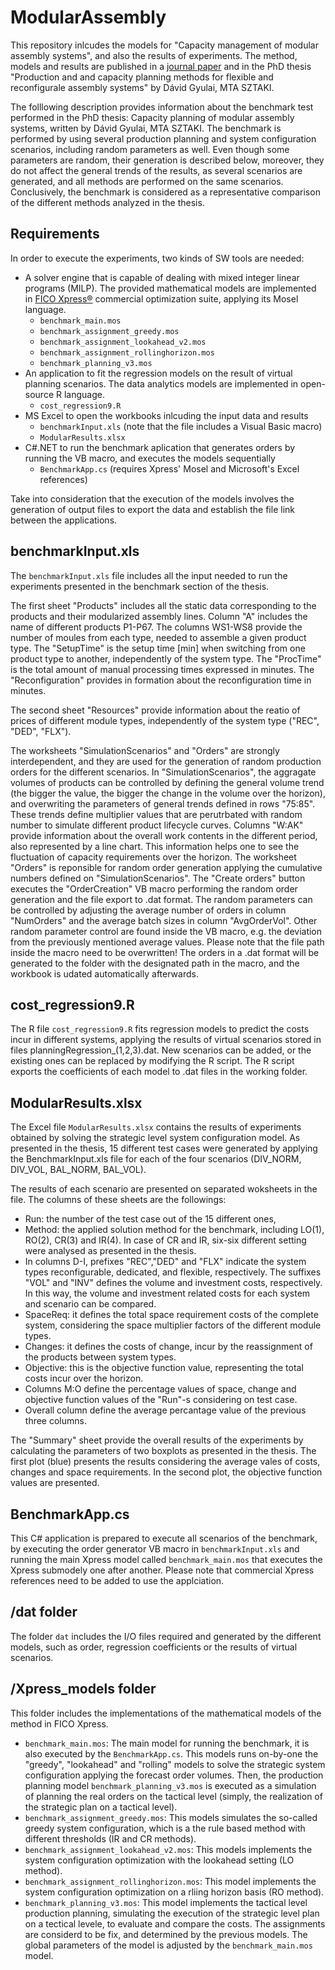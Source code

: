 # ModularAssembly
This repository inlcudes the models for "Capacity management of modular assembly systems", and also the results of experiments. The method, models and results are published in a [journal paper](https://www.sciencedirect.com/science/article/pii/S0278612517300213) and in the PhD thesis "Production and and capacity planning methods for flexible and reconfigurale assembly systems" by Dávid Gyulai, MTA SZTAKI.

The folllowing description provides information about the benchmark test performed in the PhD thesis: Capacity planning of modular assembly systems, written by Dávid Gyulai, MTA SZTAKI. The benchmark is performed by using several production planning and system configuration scenarios, including random parameters as well. Even though some parameters are random, their generation is described below, moreover, they do not affect the general trends of the results, as several scenarios are generated, and all methods are performed on the same scenarios. Conclusively, the benchmark is considered as a representative comparison of the different methods analyzed in the thesis.

## Requirements
In order to execute the experiments, two kinds of SW tools are needed:
* A solver engine that is capable of dealing with mixed integer linear programs (MILP). The provided mathematical models are implemented in [FICO Xpress®](http://www.fico.com/en/products/fico-xpress-optimization) commercial optimization suite, applying its Mosel language.
  * `benchmark_main.mos`
  * `benchmark_assignment_greedy.mos` 
  * `benchmark_assignment_lookahead_v2.mos`
  * `benchmark_assignment_rollinghorizon.mos`
  * `benchmark_planning_v3.mos`
* An application to fit the regression models on the result of virtual planning scenarios. The data analytics models are implemented in open-source R language.
  * `cost_regression9.R`
* MS Excel to open the workbooks inlcuding the input data and results
  * `benchmarkInput.xls` (note that the file includes a Visual Basic macro)
  * `ModularResults.xlsx`
* C#.NET to run the benchmark aplication that generates orders by running the VB macro, and executes the models sequentially
  * `BenchmarkApp.cs` (requires Xpress' Mosel and Microsoft's Excel references)

Take into consideration that the execution of the models involves the generation of output files to export the data and establish the file link between the applications.

## benchmarkInput.xls
The `benchmarkInput.xls` file includes all the input needed to run the experiments presented in the benchmark section of the thesis.

The first sheet "Products" includes all the static data corresponding to the products and their modularized assembly lines. Column "A" includes the name of different products P1-P67. The columns WS1-WS8 provide the number of moules from each type, needed to assemble a given product type. The "SetupTime" is the setup time [min] when switching from one product type to another, independently of the system type. The "ProcTime" is the total amount of manual processing times expressed in minutes. The "Reconfiguration" provides in formation about the reconfiguration time in minutes.

The second sheet "Resources" provide information about the reatio of prices of different module types, independently of the system type ("REC", "DED", "FLX").

The worksheets "SimulationScenarios" and "Orders" are strongly interdependent, and they are used for the generation of random production orders for the different scenarios. In "SimulationScenarios", the aggragate volumes of products can be controlled by defining the general volume trend (the bigger the value, the bigger the change in the volume over the horizon), and overwriting the parameters of general trends defined in rows "75:85". These trends define multiplier values that are perutrbated with random number to simulate different product lifecycle curves. Columns "W:AK" provide information about the overall work contents in the different period, also represented by a line chart. This information helps one to see the fluctuation of capacity requirements over the horizon. The worksheet "Orders" is reponsible for random order generation applying the cumulative numbers defined on "SimulationScenarios". The "Create orders" button executes the "OrderCreation" VB macro performing the random order generation and the file export to .dat format. The random parameters can be controlled by adjusting the average number of orders in column "NumOrders" and the average batch sizes in column "AvgOrderVol". Other random parameter control are found inside the VB macro, e.g. the deviation from the previously mentioned average values. Please note that the file path inside the macro need to be overwritten! The orders in a .dat format will be generated to the folder with the designated path in the macro, and the workbook is udated automatically afterwards.

## cost_regression9.R
The R file `cost_regression9.R` fits regression models to predict the costs incur in different systems, applying the results of virtual scenarios stored in files planningRegression_(1,2,3).dat. New scenarios can be added, or the existing ones can be replaced by modifying the R script. The R script exports the coefficients of each model to .dat files in the working folder.

## ModularResults.xlsx
The Excel file `ModularResults.xlsx` contains the results of experiments obtained by solving the strategic level system configuration model. As presented in the thesis, 15 different test cases were generated by applying the BenchmarkInput.xls file for each of the four scenarios (DIV_NORM, DIV_VOL, BAL_NORM, BAL_VOL). 

The results of each scenario are presented on separated woksheets in the file. The columns of these sheets are the followings:

- Run: the number of the test case out of the 15 different ones,
- Method: the applied solution method for the benchmark, including LO(1), RO(2), CR(3) and IR(4). In case of CR and IR, six-six different setting were analysed as presented in the thesis.
- In columns D-I, prefixes "REC","DED" and "FLX" indicate the system types reconfigurable, dedicated, and flexible, respectively. The suffixes "VOL" and "INV" defines the volume and investment costs, respectively. In this way, the volume and investment related costs for each system and scenario can be compared.
- SpaceReq: it defines the total space requirement costs of the complete system, considering the space multiplier factors of the different module types.
- Changes: it defines the costs of change, incur by the reassignment of the products between system types.
- Objective: this is the objective function value, representing the total costs incur over the horizon.
- Columns M:O define the percentage values of space, change and objective function values of the "Run"-s considering on test case.
- Overall column define the average percantage value of the previous three columns.

The "Summary" sheet provide the overall results of the experiments by calculating the parameters of two boxplots as presented in the thesis. The first plot (blue) presents the results considering the average vales of costs, changes and space requirements. In the second plot, the objective function values are presented.


## BenchmarkApp.cs
This C# application is prepared to execute all scenarios of the benchmark, by executing the order generator VB macro in `benchmarkInput.xls` and running the main Xpress model called `benchmark_main.mos` that executes the Xpress submodely one after another. Please note that commercial Xpress references need to be added to use the applciation.

## /dat folder
The folder `dat` includes the I/O files required and generated by the different models, such as order, regression coefficients or the results of virtual scenarios.

## /Xpress_models folder
This folder includes the implementations of the mathematical models of the method in FICO Xpress.
 * `benchmark_main.mos`: The main model for running the benchmark, it is also executed by the `BenchmarkApp.cs`. This models runs on-by-one the "greedy", "lookahead" and "rolling" models to solve the strategic system configuration applying the forecast order volumes. Then, the production planning model `benchmark_planning_v3.mos` is executed as a simulation of planning the real orders on the tactical level (simply, the realization of the strategic plan on a tactical level).
 * `benchmark_assignment_greedy.mos`: This models simulates the so-called greedy system configuration, which is a the rule based method with different thresholds (IR and CR methods).
 * `benchmark_assignment_lookahead_v2.mos`: This models implements the system configuration optimization with the lookahead setting (LO method).
 * `benchmark_assignment_rollinghorizon.mos`: This model implements the system configuration optimization on a rliing horizon basis (RO method).
 * `benchmark_planning_v3.mos`: This model implements the tactical level production planning, simulating the execution of the strategic level plan on a tectical levele, to evaluate and compare the costs. The assignments are considerd to be fix, and determined by the previous models. The global parameters of the model is adjusted by the `benchmark_main.mos` model.
